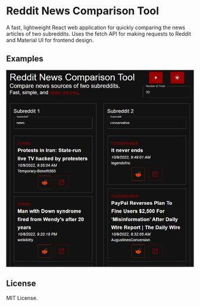 # Reddit News Comparison Tool
A fast, lightweight React web application for quickly comparing the news articles of two subreddits. Uses the fetch API for making requests to Reddit and Material UI for frontend design.

## Examples
![Example](examples/example.png)

## License
MIT License.
